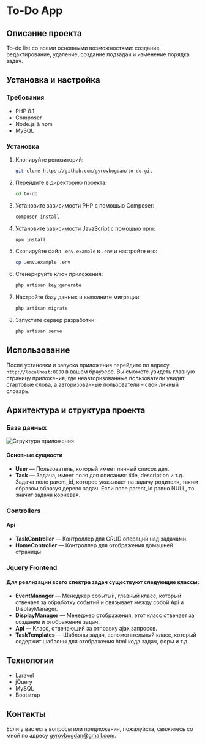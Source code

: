 # To-Do App

## Описание проекта

To-do list со всеми основными возможностями: создание, редактирование, удаление, создание подзадач и изменение порядка задач.

## Установка и настройка

### Требования

-   PHP 8.1
-   Composer
-   Node.js & npm
-   MySQL

### Установка

1. Клонируйте репозиторий:

    ```bash
    git clone https://github.com/gyrovbogdan/to-do.git
    ```

2. Перейдите в директорию проекта:

    ```bash
    cd to-do
    ```

3. Установите зависимости PHP с помощью Composer:

    ```bash
    composer install
    ```

4. Установите зависимости JavaScript с помощью npm:

    ```bash
    npm install
    ```

5. Скопируйте файл `.env.example` в `.env` и настройте его:

    ```bash
    cp .env.example .env
    ```

6. Сгенерируйте ключ приложения:

    ```bash
    php artisan key:generate
    ```

7. Настройте базу данных и выполните миграции:

    ```bash
    php artisan migrate
    ```

8. Запустите сервер разработки:
    ```bash
    php artisan serve
    ```

## Использование

После установки и запуска приложения перейдите по адресу `http://localhost:8000` в вашем браузере. Вы сможете увидеть главную страницу приложения, где неавторизованные пользователи увидят стартовые слова, а авторизованные пользователи – свой личный словарь.

## Архитектура и структура проекта

### База данных

![Структура приложения](./to-do-structure.svg)

#### Основные сущности

-   **User** — Пользователь, который имеет личный список дел.
-   **Task** — Задача, имеет поля для описания: title, description и т.д. Задача поле parent_id, которое указывает на задачу родителя, таким образом образуя дерево задач. Если поле parent_id равно NULL, то значит задача корневая.

### Controllers

#### Api

-   **TaskController** — Контроллер для CRUD операций над задачами.
-   **HomeController** — Контроллер для отображения домашней страницы

### Jquery Frontend

#### Для реализации всего спектра задач существуют следующие классы:

-   **EventManager** — Менеджер событый, главный класс, который отвечает за обработку событий и связывает между собой Api и DisplayManager.
-   **DisplayManager** — Meнеджер отображения, этот класс отвечает за создание и отображение задач.
-   **Api** — Класс, отвечающий за отправку ajax запросов.
-   **TaskTemplates** — Шаблоны задач, вспомогательный класс, который содержит шаблоны для отображения html кода задач, форм и т.д.

## Технологии

-   Laravel
-   jQuery
-   MySQL
-   Bootstrap

## Контакты

Если у вас есть вопросы или предложения, пожалуйста, свяжитесь со мной по адресу [gyrovbogdan@gmail.com](mailto:gyrovbogdan@gmail.com).
